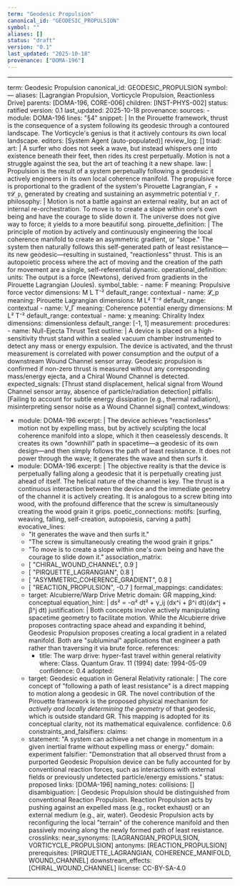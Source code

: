 ```yaml
---
term: "Geodesic Propulsion"
canonical_id: "GEODESIC_PROPULSION"
symbol: ""
aliases: []
status: "draft"
version: "0.1"
last_updated: "2025-10-18"
provenance: ["DOMA-196"]
---
```


---
term: Geodesic Propulsion
canonical_id: GEODESIC_PROPULSION
symbol: —
aliases: [Lagrangian Propulsion, Vorticycle Propulsion, Reactionless Drive]
parents: [DOMA-196, CORE-006]
children: [INST-PHYS-002]
status: ratified
version: 0.1
last_updated: 2025-10-18
provenance:
  sources:
    - module: DOMA-196
      lines: "§4"
      snippet: |
        In the Pirouette framework, thrust is the consequence of a system following its geodesic through a contoured landscape. The Vorticycle's genius is that it actively contours its own local landscape.
  editors: [System Agent (auto-populated)]
  review_log: []
triad:
  art: |
    A surfer who does not seek a wave, but instead whispers one into existence beneath their feet, then rides its crest perpetually. Motion is not a struggle against the sea, but the art of teaching it a new shape.
  law: |
    Propulsion is the result of a system perpetually following a geodesic it actively engineers in its own local coherence manifold. The propulsive force is proportional to the gradient of the system's Pirouette Lagrangian, `F ∝ ∇𝓛_p`, generated by creating and sustaining an asymmetric potential `V_Γ`.
  philosophy: |
    Motion is not a battle against an external reality, but an act of internal re-orchestration. To move is to create a slope within one's own being and have the courage to slide down it. The universe does not give way to force; it yields to a more beautiful song.
pirouette_definition: |
  The principle of motion by actively and continuously engineering the local coherence manifold to create an asymmetric gradient, or "slope." The system then naturally follows this self-generated path of least resistance—its new geodesic—resulting in sustained, "reactionless" thrust. This is an autopoietic process where the act of moving and the creation of the path for movement are a single, self-referential dynamic.
operational_definition:
  units: The output is a force (Newtons), derived from gradients in the Pirouette Lagrangian (Joules).
  symbol_table:
    - name: F
      meaning: Propulsive force vector
      dimensions: M L T⁻²
      default_range: contextual
    - name: 𝓛_p
      meaning: Pirouette Lagrangian
      dimensions: M L² T⁻²
      default_range: contextual
    - name: V_Γ
      meaning: Coherence potential energy
      dimensions: M L² T⁻²
      default_range: contextual
    - name: χ
      meaning: Chirality Index
      dimensions: dimensionless
      default_range: [-1, 1]
  measurement:
    procedures:
      - name: Null-Ejecta Thrust Test
        outline: |
          A device is placed on a high-sensitivity thrust stand within a sealed vacuum chamber instrumented to detect any mass or energy expulsion. The device is activated, and the thrust measurement is correlated with power consumption and the output of a downstream Wound Channel sensor array. Geodesic propulsion is confirmed if non-zero thrust is measured without any corresponding mass/energy ejecta, and a Chiral Wound Channel is detected.
        expected_signals: [Thrust stand displacement, helical signal from Wound Channel sensor array, absence of particle/radiation detection]
        pitfalls: [Failing to account for subtle energy dissipation (e.g., thermal radiation), misinterpreting sensor noise as a Wound Channel signal]
context_windows:
  - module: DOMA-196
    excerpt: |
      The device achieves "reactionless" motion not by expelling mass, but by actively sculpting the local coherence manifold into a slope, which it then ceaselessly descends. It creates its own "downhill" path in spacetime—a geodesic of its own design—and then simply follows the path of least resistance. It does not power through the wave; it generates the wave and then surfs it.
  - module: DOMA-196
    excerpt: |
      The objective reality is that the device is perpetually falling along a geodesic that it is perpetually creating just ahead of itself. The helical nature of the channel is key. The thrust is a continuous interaction between the device and the immediate geometry of the channel it is actively creating. It is analogous to a screw biting into wood, with the profound difference that the screw is simultaneously creating the wood grain it grips.
poetic_connections:
  motifs: [surfing, weaving, falling, self-creation, autopoiesis, carving a path]
  evocative_lines:
    - "It generates the wave and then surfs it."
    - "The screw is simultaneously creating the wood grain it grips."
    - "To move is to create a slope within one's own being and have the courage to slide down it."
  association_matrix:
    - [ "CHIRAL_WOUND_CHANNEL", 0.9 ]
    - [ "PIRQUETTE_LAGRANGIAN", 0.8 ]
    - [ "ASYMMETRIC_COHERENCE_GRADIENT", 0.8 ]
    - [ "REACTION_PROPULSION", -0.7 ]
formal_mappings:
  candidates:
    - target: Alcubierre/Warp Drive Metric
      domain: GR
      mapping_kind: conceptual
      equation_hint: |
        ds² = -α² dt² + γ_ij (dx^i + β^i dt)(dx^j + β^j dt)
      justification: |
        Both concepts involve actively manipulating spacetime geometry to facilitate motion. While the Alcubierre drive proposes contracting space ahead and expanding it behind, Geodesic Propulsion proposes creating a local gradient in a related manifold. Both are "subluminal" applications that engineer a path rather than traversing it via brute force.
      references:
        - title: The warp drive: hyper-fast travel within general relativity
          where: Class. Quantum Grav. 11 (1994)
          date: 1994-05-09
      confidence: 0.4
  adopted:
    - target: Geodesic equation in General Relativity
      rationale: |
        The core concept of "following a path of least resistance" is a direct mapping to motion along a geodesic in GR. The novel contribution of the Pirouette framework is the proposed physical mechanism for *actively and locally determining the geometry* of that geodesic, which is outside standard GR. This mapping is adopted for its conceptual clarity, not its mathematical equivalence.
      confidence: 0.6
constraints_and_falsifiers:
  claims:
    - statement: "A system can achieve a net change in momentum in a given inertial frame without expelling mass or energy."
      domain: experiment
      falsifier: "Demonstration that all observed thrust from a purported Geodesic Propulsion device can be fully accounted for by conventional reaction forces, such as interactions with external fields or previously undetected particle/energy emissions."
      status: proposed
      links: [DOMA-196]
naming_notes:
  collisions: []
  disambiguation: |
    Geodesic Propulsion should be distinguished from conventional Reaction Propulsion. Reaction Propulsion acts by pushing against an expelled mass (e.g., rocket exhaust) or an external medium (e.g., air, water). Geodesic Propulsion acts by reconfiguring the local "terrain" of the coherence manifold and then passively moving along the newly formed path of least resistance.
crosslinks:
  near_synonyms: [LAGRANGIAN_PROPULSION, VORTICYCLE_PROPULSION]
  antonyms: [REACTION_PROPULSION]
  prerequisites: [PIRQUETTE_LAGRANGIAN, COHERENCE_MANIFOLD, WOUND_CHANNEL]
  downstream_effects: [CHIRAL_WOUND_CHANNEL]
license: CC-BY-SA-4.0
---
